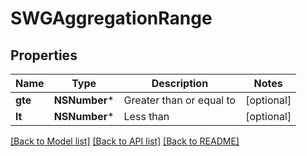 # SWGAggregationRange

## Properties
Name | Type | Description | Notes
------------ | ------------- | ------------- | -------------
**gte** | **NSNumber*** | Greater than or equal to | [optional] 
**lt** | **NSNumber*** | Less than | [optional] 

[[Back to Model list]](../README.md#documentation-for-models) [[Back to API list]](../README.md#documentation-for-api-endpoints) [[Back to README]](../README.md)


